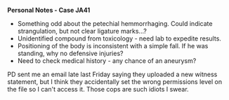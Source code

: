 **Personal Notes - Case JA41**
- Something odd about the petechial hemmorrhaging. Could indicate strangulation, but not clear ligature marks...?
- Unidentified compound from toxicology - need lab to expedite results.
- Positioning of the body is inconsistent with a simple fall. If he was standing, why no defensive injuries?
- Need to check medical history - any chance of an aneurysm?

PD sent me an email late last Friday saying they uploaded a new witness statement, but I think they accidentally
set the wrong permissions level on the file so I can't access it. Those cops are such idiots I swear.